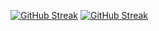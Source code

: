 [![GitHub Streak](https://streak-stats.demolab.com?user=wisecrepin4&theme=transparent)](https://git.io/streak-stats)
<a href="https://git.io/streak-stats"><img src="https://streak-stats.demolab.com?user=wisecrepin4&theme=transparent" alt="GitHub Streak" /></a>

